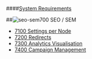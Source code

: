####[System Requirements](https://github.com/massiveart/sulu-docs/tree/master/system-requirements/ "Index of System Requirements")

##![seo-sem](https://raw.github.com/massiveart/sulu-docs/master/system-requirements/images/seo-sem.png)700 SEO / SEM

* [7100 Settings per Node](https://github.com/massiveart/sulu-docs/tree/master/system-requirements/700-seo-sem/7200_settings.md "7100 Settings per Node")
* [7200 Redirects](https://github.com/massiveart/sulu-docs/tree/master/system-requirements/700-seo-sem/7200_redirects.md "7200 Redirects")
* [7300 Analytics Visualisation](https://github.com/massiveart/sulu-docs/tree/master/system-requirements/700-seo-sem/7300_analytics.md "7300 Analytics Visualisation")
* [7400 Campaign Management](https://github.com/massiveart/sulu-docs/tree/master/system-requirements/700-seo-sem/7300_campaigns.md "7400 Campaign Management")
